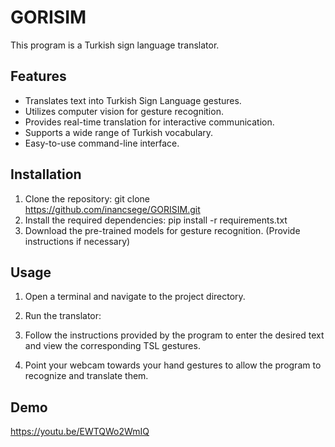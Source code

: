 # GORISIM
This program is a Turkish sign language translator.

## Features

- Translates text into Turkish Sign Language gestures.
- Utilizes computer vision for gesture recognition.
- Provides real-time translation for interactive communication.
- Supports a wide range of Turkish vocabulary.
- Easy-to-use command-line interface.

## Installation

1. Clone the repository:
git clone https://github.com/inancsege/GORISIM.git
2. Install the required dependencies:
pip install -r requirements.txt
4. Download the pre-trained models for gesture recognition. (Provide instructions if necessary)

## Usage

1. Open a terminal and navigate to the project directory.

2. Run the translator:

3. Follow the instructions provided by the program to enter the desired text and view the corresponding TSL gestures.

4. Point your webcam towards your hand gestures to allow the program to recognize and translate them.

## Demo
https://youtu.be/EWTQWo2WmIQ 
